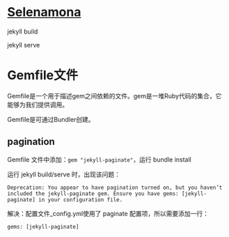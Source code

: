 # [Selenamona](https://selenamona.github.io/)

jekyll build

jekyll serve


# Gemfile文件

Gemfile是一个用于描述gem之间依赖的文件。gem是一堆Ruby代码的集合，它能够为我们提供调用。

Gemfile是可通过Bundler创建。

## pagination

Gemfile 文件中添加：`gem "jekyll-paginate"`，运行 bundle install 

运行 jekyll build/serve 时，出现该问题：

```
Deprecation: You appear to have pagination turned on, but you haven’t included the jekyll-paginate gem. Ensure you have gems: [jekyll-paginate] in your configuration file.
```

解决：配置文件_config.yml使用了 paginate 配置项，所以需要添加一行：

```
gems: [jekyll-paginate]
```